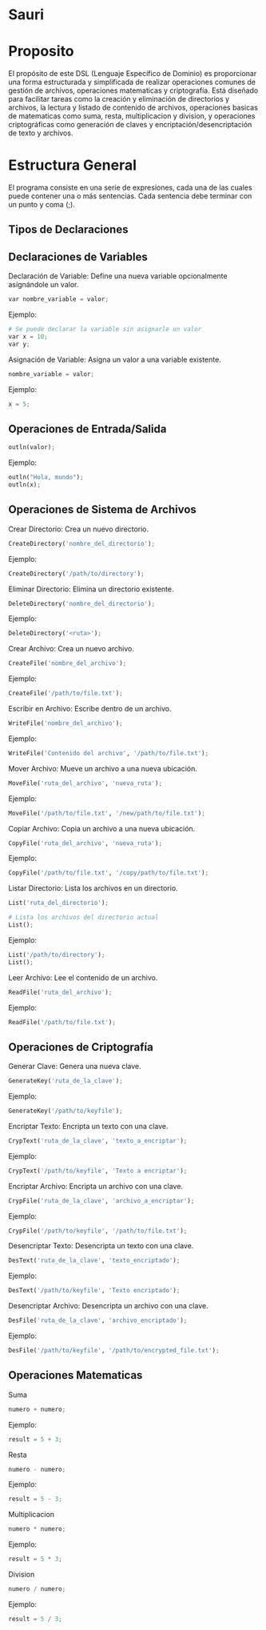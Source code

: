 <h1> Sauri </h1>

# Proposito

El propósito de este DSL (Lenguaje Específico de Dominio) es proporcionar una forma estructurada y simplificada de realizar operaciones comunes de gestión de archivos, operaciones matematicas y criptografía. 
Está diseñado para facilitar tareas como la creación y eliminación de directorios y archivos, 
la lectura y listado de contenido de archivos, operaciones basicas de matematicas como suma, resta, multiplicacion y division, y operaciones criptográficas como generación de claves y encriptación/desencriptación de texto y archivos.

# Estructura General
El programa consiste en una serie de expresiones, cada una de las cuales puede contener una o más sentencias. Cada sentencia debe terminar con un punto y coma (;).

## Tipos de Declaraciones

## Declaraciones de Variables
Declaración de Variable: Define una nueva variable opcionalmente asignándole un valor.


```python
var nombre_variable = valor;
```

Ejemplo: 

```python
# Se puede declarar la variable sin asignarle un valor
var x = 10;
var y;
```

Asignación de Variable: Asigna un valor a una variable existente.

```python
nombre_variable = valor;
```

Ejemplo: 

```python
x = 5;
```

## Operaciones de Entrada/Salida

```python
outln(valor);
```

Ejemplo: 

```python
outln("Hola, mundo");
outln(x);

```

## Operaciones de Sistema de Archivos

Crear Directorio: Crea un nuevo directorio.

```python
CreateDirectory('nombre_del_directorio');
```

Ejemplo: 

```python
CreateDirectory('/path/to/directory');
```

Eliminar Directorio: Elimina un directorio existente.

```python
DeleteDirectory('nombre_del_directorio');
```

Ejemplo: 

```python
DeleteDirectory('<ruta>');
```

Crear Archivo: Crea un nuevo archivo.

```python
CreateFile('nombre_del_archivo');
```

Ejemplo: 

```python
CreateFile('/path/to/file.txt');
```

Escribir en Archivo: Escribe dentro de un archivo.

```python
WriteFile('nombre_del_archivo');
```

Ejemplo: 

```python
WriteFile('Contenido del archivo', '/path/to/file.txt');
```

Mover Archivo: Mueve un archivo a una nueva ubicación.

```python
MoveFile('ruta_del_archivo', 'nueva_ruta');
```

Ejemplo: 

```python
MoveFile('/path/to/file.txt', '/new/path/to/file.txt');
```

Copiar Archivo: Copia un archivo a una nueva ubicación.

```python
CopyFile('ruta_del_archivo', 'nueva_ruta');
```

Ejemplo: 

```python
CopyFile('/path/to/file.txt', '/copy/path/to/file.txt');
```

Listar Directorio: Lista los archivos en un directorio.

```python
List('ruta_del_directorio');
```
```python
# Lista los archivos del directorio actual
List();
```

Ejemplo: 

```python
List('/path/to/directory');
List();
```

Leer Archivo: Lee el contenido de un archivo.

```python
ReadFile('ruta_del_archivo');
```

Ejemplo: 

```python
ReadFile('/path/to/file.txt');
```

## Operaciones de Criptografía

Generar Clave: Genera una nueva clave.

```python
GenerateKey('ruta_de_la_clave');
```

Ejemplo: 

```python
GenerateKey('/path/to/keyfile');
```

Encriptar Texto: Encripta un texto con una clave.

```python
CrypText('ruta_de_la_clave', 'texto_a_encriptar');
```

Ejemplo: 

```python
CrypText('/path/to/keyfile', 'Texto a encriptar');
```

Encriptar Archivo: Encripta un archivo con una clave.

```python
CrypFile('ruta_de_la_clave', 'archivo_a_encriptar');
```

Ejemplo: 

```python
CrypFile('/path/to/keyfile', '/path/to/file.txt');
```

Desencriptar Texto: Desencripta un texto con una clave.

```python
DesText('ruta_de_la_clave', 'texto_encriptado');
```

Ejemplo: 

```python
DesText('/path/to/keyfile', 'Texto encriptado');
```

Desencriptar Archivo: Desencripta un archivo con una clave.

```python
DesFile('ruta_de_la_clave', 'archivo_encriptado');
```

Ejemplo: 

```python
DesFile('/path/to/keyfile', '/path/to/encrypted_file.txt');
```

## Operaciones Matematicas

Suma

```python
numero + numero;
```

Ejemplo: 

```python
result = 5 + 3;
```

Resta

```python
numero - numero;
```

Ejemplo: 

```python
result = 5 - 3;
```

Multiplicacion

```python
numero * numero;
```

Ejemplo: 

```python
result = 5 * 3;
```

Division

```python
numero / numero;
```

Ejemplo: 

```python
result = 5 / 3;
```